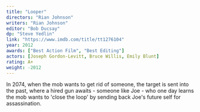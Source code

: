 ```yaml
---
title: "Looper"
directors: "Rian Johnson"
writers: "Rian Johnson"
editor: "Bob Ducsay"
dp: "Steve Yedlin"
link: "https://www.imdb.com/title/tt1276104"
year: 2012
awards: ["Best Action Film", "Best Editing"]
actors: [Joseph Gordon-Levitt, Bruce Willis, Emily Blunt]
rating: A+
weight: -2012
---
```

In 2074, when the mob wants to get rid of someone, the target is sent into the past, where a hired gun awaits - someone like Joe - who one day learns the mob wants to 'close the loop' by sending back Joe's future self for assassination.